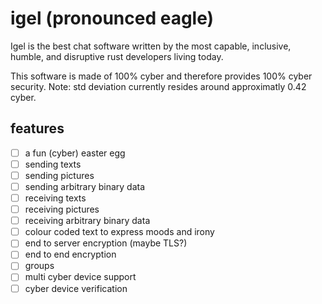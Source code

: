 # igel (pronounced eagle)

Igel is the best chat software written by the most capable, inclusive, humble, and disruptive rust developers living today.

This software is made of 100% cyber and therefore provides 100% cyber security.
Note: std deviation currently resides around approximatly 0.42 cyber.

## features

- [ ] a fun (cyber) easter egg
- [ ] sending texts
- [ ] sending pictures
- [ ] sending arbitrary binary data
- [ ] receiving texts
- [ ] receiving pictures
- [ ] receiving arbitrary binary data
- [ ] colour coded text to express moods and irony
- [ ] end to server encryption (maybe TLS?)
- [ ] end to end encryption
- [ ] groups
- [ ] multi cyber device support
- [ ] cyber device verification
